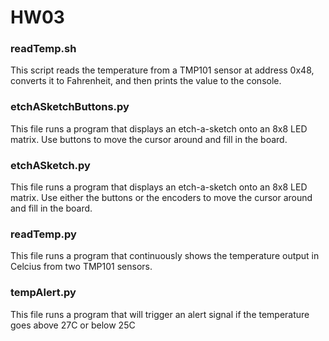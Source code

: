 # HW03  

### readTemp.sh  
This script reads the temperature from a TMP101 sensor at address 0x48, converts it to Fahrenheit, 
and then prints the value to the console.  

### etchASketchButtons.py  
This file runs a program that displays an etch-a-sketch onto an 8x8 LED matrix. Use buttons to move 
the cursor around and fill in the board.  

### etchASketch.py  
This file runs a program that displays an etch-a-sketch onto an 8x8 LED matrix. Use either the buttons 
or the encoders to move the cursor around and fill in the board.  

### readTemp.py  
This file runs a program that continuously shows the temperature output in Celcius from two TMP101 sensors.   

### tempAlert.py  
This file runs a program that will trigger an alert signal if the temperature goes above 27C or below 25C  